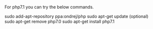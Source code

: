 For php7.1 you can try the below commands.

sudo add-apt-repository ppa:ondrej/php
sudo apt-get update
(optional) sudo apt-get remove php7.0
sudo apt-get install php7.1
